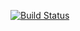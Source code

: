 [![Build Status](https://travis-ci.org/difi/cen-tc434.svg?branch=master)](https://travis-ci.org/difi/cen-tc434)
